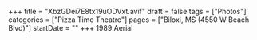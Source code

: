 +++
title = "XbzGDei7E8tx19uODVxt.avif"
draft = false
tags = ["Photos"]
categories = ["Pizza Time Theatre"]
pages = ["Biloxi, MS (4550 W Beach Blvd)"]
startDate = ""
+++
1989 Aerial
